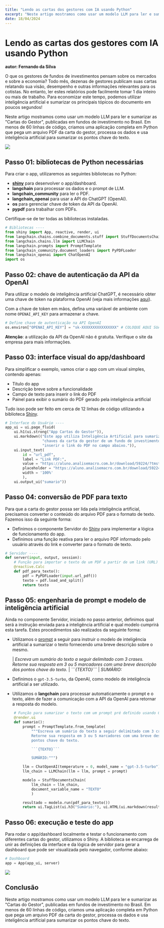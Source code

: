 ```yaml
---
title: "Lendo as cartas dos gestores com IA usando Python"
excerpt: "Neste artigo mostramos como usar um modelo LLM para ler e sumarizar as Cartas do Gestor, publicadas em fundos de investimento no Brasil. Em menos de 60 linhas de código, criamos uma aplicação completa em Python que pega um arquivo PDF da carta do gestor, processa os dados e usa inteligência artificial para sumarizar os pontos chave do texto. <br/><img src='/images/portfolio/cartas/app.png'>"
date: 18/04/2024
---
```



# Lendo as cartas dos gestores com IA usando Python

**autor: Fernando da Silva**

O que os gestores de fundos de investimentos pensam sobre os mercados e sobre a economia? Todo mês, dezenas de gestores publicam suas cartas relatando sua visão, desempenho e outras informações relevantes para os cotistas. No entanto, ler estes relatórios pode facilmente tomar 1 dia inteiro ou mais de trabalho. Para economizar este tempo, podemos utilizar inteligência artificial e sumarizar os principais tópicos do documento em poucos segundos!

Neste artigo mostramos como usar um modelo LLM para ler e sumarizar as "Cartas do Gestor", publicadas em fundos de investimento no Brasil. Em menos de 60 linhas de código, criamos uma aplicação completa em Python que pega um arquivo PDF da carta do gestor, processa os dados e usa inteligência artificial para sumarizar os pontos chave do texto.

![](/images/portfolio/cartas/app.png)

## Passo 01: bibliotecas de Python necessárias

Para criar o app, utilizaremos as seguintes bibliotecas no Python:

-   [**shiny**](https://analisemacro.com.br/curso/producao-de-dashboards-automaticos-usando-python/) para desenvolver o app/dashboard.
-   **langchain** para processar os dados e o prompt de LLM.
-   **langchain_community** para ler o PDF.
-   **langchain_openai** para usar a API do ChatGPT (OpenAI).
-   **os** para gerenciar chave de token da API da OpenAI.
-   **pypdf** para trabalhar com PDFs.

Certifique-se de ter todas as bibliotecas instaladas.


```python
# Bibliotecas ----
from shiny import App, reactive, render, ui
from langchain.chains.combine_documents.stuff import StuffDocumentsChain
from langchain.chains.llm import LLMChain
from langchain.prompts import PromptTemplate
from langchain_community.document_loaders import PyPDFLoader
from langchain_openai import ChatOpenAI
import os
```

## Passo 02: chave de autenticação da API da OpenAI

Para utilizar o modelo de inteligência artificial ChatGPT, é necessário obter uma chave de token na plataforma OpenAI (veja mais informações [aqui](https://analisemacro.com.br/data-science/como-integrar-o-chatgpt-no-r-e-no-python/)).

Com a chave de token em mãos, defina uma variável de ambiente com nome `OPENAI_API_KEY` para armazenar a chave.


```python
# Define chave de autenticação na API OpenAI
os.environ["OPENAI_API_KEY"] = "sk-XXXXXXXXXXXXXXXX" # COLOQUE AQUI SUA CHAVE
```

**Atenção**: a utilização da API da OpenAI não é gratuita. Verifique o site da empresa para mais informações.

## Passo 03: interface visual do app/dashboard

Para simplificar o exemplo, vamos criar o app com um visual simples, contendo apenas:

-   Título do app
-   Descrição breve sobre a funcionalidade
-   Campo de texto para inserir o link do PDF
-   Painel para exibir o sumário do PDF gerado pela inteligência artificial

Tudo isso pode ser feito em cerca de 12 linhas de código utilizando a biblioteca [Shiny](https://analisemacro.com.br/curso/producao-de-dashboards-automaticos-usando-python/).


```python
# Interface do Usuário ----
app_ui = ui.page_fluid(
    ui.h1(ui.strong("App Cartas do Gestor")),
    ui.markdown(("Este app utiliza Inteligência Artificial para sumarizar os pontos " +
                 "chaves da carta do gestor de um fundo de investimento. Basta " +
                 "inserir o link do PDF no campo abaixo.")),
    ui.input_text(
        id = "url_pdf", 
        label = "Link PDF:", 
        value = "https://aluno.analisemacro.com.br/download/59224/?tmstv=1710776237",
        placeholder = "https://aluno.analisemacro.com.br/download/59224/?tmstv=1710776237",
        width = '100%'
        ),
    ui.output_ui("sumario"))
```

## Passo 04: conversão de PDF para texto

Para que a carta do gestor possa ser lida pela inteligência artificial, precisamos converter o conteúdo do arquivo PDF para o formato de texto. Fazemos isso da seguinte forma:

-   Definimos o componente Servidor do [Shiny](https://analisemacro.com.br/curso/producao-de-dashboards-automaticos-usando-python/) para implementar a lógica de funcionamento do app.
-   Definimos uma função reativa para ler o arquivo PDF informado pelo usuário através do link e converter para o formato de texto.


```python
# Servidor ----
def server(input, output, session):
    # Função para importar o texto de um PDF a partir de um link (URL)
    @reactive.Calc
    def pdf_para_texto():
        pdf = PyPDFLoader(input.url_pdf())
        texto = pdf.load_and_split()
        return texto
```

## Passo 05: engenharia de prompt e modelo de inteligência artificial

Ainda no componente Servidor, iniciado no passo anterior, definimos qual será a instrução enviada para a inteligência artificial e qual modelo cumprirá esta tarefa. Estes procedimentos são realizados da seguinte forma:

-   Utilizamos o [prompt](https://analisemacro.com.br/data-science/introducao-a-prompt-engineering-para-inteligencia-artificial/) a seguir para instruir o modelo de inteligência artificial a sumarizar o texto fornecendo uma breve descrição sobre o mesmo.

    | *Escreva um sumário do texto a seguir delimitado com 3 crases. Retorne sua resposta em 3 ou 5 marcadores com uma breve descrição dos pontos chave do texto.*
    | *\`\`\`{TEXTO}\`\`\`*
    | *SUMÁRIO:*

-   Definimos o `gpt-3.5-turbo`, da OpenAI, como modelo de inteligência artificial a ser utilizado.

-   Utilizamos o **langchain** para processar automaticamente o prompt e o texto, além de fazer a comunicação com a API da OpenAI para retornar a resposta do modelo.


```python
    # Função para sumarizar o texto com um prompt pré definido usando GPT 3.5}
    @render.ui
    def sumario():
        prompt = PromptTemplate.from_template(
            """Escreva um sumário do texto a seguir delimitado com 3 crases.
            Retorne sua resposta em 3 ou 5 marcadores com uma breve descrição dos
            pontos chave do texto.

            ```{TEXTO}```

            SUMÁRIO:""")

        llm = ChatOpenAI(temperature = 0, model_name = "gpt-3.5-turbo")
        llm_chain = LLMChain(llm = llm, prompt = prompt)

        modelo = StuffDocumentsChain(
            llm_chain = llm_chain,
            document_variable_name = "TEXTO"
            )

        resultado = modelo.run(pdf_para_texto())
        return ui.TagList(ui.h3("Sumário:"), ui.HTML(ui.markdown(resultado)))
```

## Passo 06: execução e teste do app

Para rodar o app/dashboard localmente e testar o funcionamento com diferentes cartas do gestor, utilizamos o Shiny. A biblioteca se encarrega de unir as definições da interface e da lógica de servidor para gerar a dashboard que pode ser visualizada pelo navegador, conforme abaixo:


```python
# Dashboard
app = App(app_ui, server)
```

![](/images/portfolio/cartas/app.png)

## Conclusão

Neste artigo mostramos como usar um modelo LLM para ler e sumarizar as "Cartas do Gestor", publicadas em fundos de investimento no Brasil. Em menos de 60 linhas de código, criamos uma aplicação completa em Python que pega um arquivo PDF da carta do gestor, processa os dados e usa inteligência artificial para sumarizar os pontos chave do texto.
